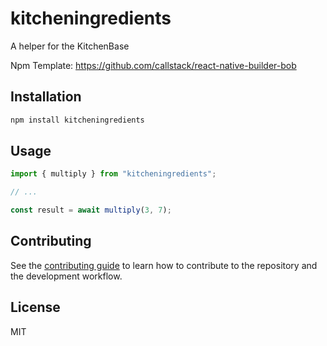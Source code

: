 # kitcheningredients

A helper for the KitchenBase

Npm Template: https://github.com/callstack/react-native-builder-bob

## Installation

```sh
npm install kitcheningredients
```

## Usage

```js
import { multiply } from "kitcheningredients";

// ...

const result = await multiply(3, 7);
```

## Contributing

See the [contributing guide](CONTRIBUTING.md) to learn how to contribute to the repository and the development workflow.

## License

MIT
